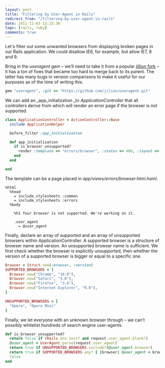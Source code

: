 ```yaml
---
layout: post
title: "Filtering by User-Agent in Rails"
redirect_from: "/filtering-by-user-agent-in-rails"
date: 2011-11-03 13:15:30
tags: [rails, ruby]
comments: true
---
```

Let's filter out some unwanted browsers from displaying broken pages in our Rails application. We could disallow IE6, for example, but allow IE7, 8 and 9.

Bring in the _useragent_ gem – we’ll need to take it from a popular [jillion fork](https://github.com/jilion/useragent) –  it has a ton of fixes that became too hard to merge back to its parent. The latter has many bugs in version comparisons to make it useful for our purposes as of the time of writing this.

```ruby
gem "useragent", :git => "https://github.com/jilion/useragent.git"
```

We can add an _app_initialization _to _ApplicationController_ that all controllers derive from which will render an error page if the browser is not supported.

```ruby
class ApplicationController < ActionController::Base
  include ApplicationHelper

  before_filter :app_initialization

  def app_initialization
    if is_browser_unsupported?
      render :template => "errors/browser", :status => 406, :layout => false
    end
  end

end
```

The template can be a page placed in _app/views/errors/browser.html.haml_.

```haml
%html
  %head
    = include_stylesheets :common
    = include_stylesheets :errors
  %body

    %h1 Your browser is not supported. We're working on it.

    .user_agent
      = @user_agent
```

Finally, declare an array of supported and an array of unsupported browsers within ApplicationController. A supported browser is a structure of browser name and version. An unsupported browser name is sufficient. We first check whether the browser is explicitly unsupported, then whether the version of a supported browser is bigger or equal to a specific one.

```ruby
Browser = Struct.new(:browser, :version)
SUPPORTED_BROWSERS = [
  Browser.new("Chrome", "10.0"),
  Browser.new("Safari", "3.0"),
  Browser.new("Firefox", "3.6"),
  Browser.new("Internet Explorer", "9.0"),
]

UNSUPPORTED_BROWSERS = [
  "Opera", "Opera Mini"
]
```

Finally, we let everyone with an unknown browser through – we can’t possibly whitelist hundreds of search engine user-agents.

```ruby
def is_browser_unsupported?
  return false if (Rails.env.test? and request.user_agent.blank?)
  @user_agent = UserAgent.parse(request.user_agent)
  return true if UNSUPPORTED_BROWSERS.include?(@user_agent.browser)
  return true if SUPPORTED_BROWSERS.any? { |browser| @user_agent < browser }
  false
end
```

